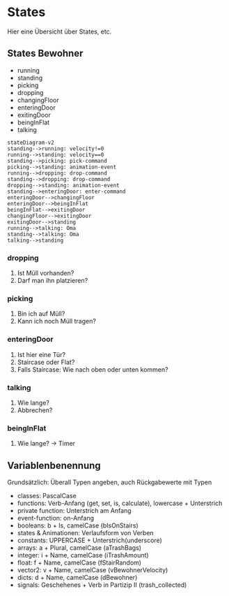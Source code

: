 # States

Hier eine Übersicht über States, etc.

## States Bewohner

- running
- standing
- picking
- dropping
- changingFloor
- enteringDoor
- exitingDoor
- beingInFlat
- talking

```mermaid
stateDiagram-v2
standing-->running: velocity!=0
running-->standing: velocity==0
standing-->picking: pick-command
picking-->standing: animation-event
running-->dropping: drop-command
standing-->dropping: drop-command
dropping-->standing: animation-event
standing-->enteringDoor: enter-command
enteringDoor-->changingFloor
enteringDoor-->beingInFlat
beingInFlat-->exitingDoor
changingFloor-->exitingDoor
exitingDoor-->standing
running-->talking: Oma
standing-->talking: Oma
talking-->standing
```

### dropping

1. Ist Müll vorhanden?
2. Darf man ihn platzieren?

### picking

1. Bin ich auf Müll?
2. Kann ich noch Müll tragen?

### enteringDoor

1. Ist hier eine Tür?
2. Staircase oder Flat?
3. Falls Staircase: Wie nach oben oder unten kommen?

### talking

1. Wie lange?
2. Abbrechen?

### beingInFlat

1. Wie lange? -> Timer


## Variablenbenennung

Grundsätzlich: Überall Typen angeben, auch Rückgabewerte mit Typen

* classes: PascalCase
* functions: Verb-Anfang (get, set, is, calculate), lowercase + Unterstrich
* private function: Unterstrich am Anfang
* event-function: on-Anfang
* booleans: b + Is, camelCase (bIsOnStairs)
* states & Animationen: Verlaufsform von Verben
* constants: UPPERCASE + Unterstrich(underscore)
* arrays: a + Plural, camelCase (aTrashBags)
* integer: i + Name, camelCase (iTrashAmount)
* float: f + Name, camelCase (fStairRandom)
* vector2: v + Name, camelCase (vBewohnerVelocity)
* dicts: d + Name, camelCase (dBewohner)
* signals: Geschehenes + Verb in Partizip II (trash_collected)